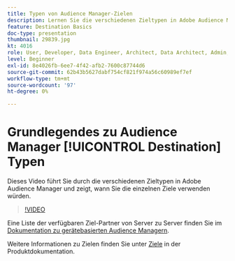 ```yaml
---
title: Typen von Audience Manager-Zielen
description: Lernen Sie die verschiedenen Zieltypen in Adobe Audience Manager kennen und zeigen Sie Beispiele für die Verwendung der einzelnen Ziele.
feature: Destination Basics
doc-type: presentation
thumbnail: 29839.jpg
kt: 4016
role: User, Developer, Data Engineer, Architect, Data Architect, Admin, Leader
level: Beginner
exl-id: 8e4026fb-6ee7-4f42-afb2-7600c87744d6
source-git-commit: 62b43b5627dabf754cf821f974a56c60989ef7ef
workflow-type: tm+mt
source-wordcount: '97'
ht-degree: 0%

---
```


# Grundlegendes zu Audience Manager [!UICONTROL Destination] Typen

Dieses Video führt Sie durch die verschiedenen Zieltypen in Adobe Audience Manager und zeigt, wann Sie die einzelnen Ziele verwenden würden.

>[!VIDEO](https://video.tv.adobe.com/v/29839/?quality=12)

Eine Liste der verfügbaren Ziel-Partner von Server zu Server finden Sie im [Dokumentation zu gerätebasierten Audience Managern](https://experienceleague.adobe.com/docs/audience-manager/user-guide/features/destinations/device-based/device-based-destinations-list.html).

Weitere Informationen zu Zielen finden Sie unter [Ziele](https://experienceleague.adobe.com/docs/audience-manager/user-guide/features/destinations/destinations.html) in der Produktdokumentation.

